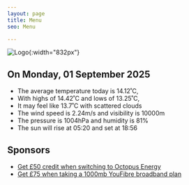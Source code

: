 ```yaml
---
layout: page
title: Menu
seo: Menu

---
```


![Logo](/images/logo.jpg){:width="832px"}

<!-- weather_marker starts -->
## On Monday, 01 September 2025

- The average temperature today is 14.12˚C,
- With highs of 14.42˚C and lows of 13.25˚C,
- It may feel like 13.7˚C with scattered clouds
- The wind speed is 2.24m/s and visibility is 10000m
- The pressure is 1004hPa and humidity is 81%
- The sun will rise at 05:20 and set at 18:56

<!-- weather_marker ends -->

## Sponsors

- [Get £50 credit when switching to Octopus Energy](https://bit.ly/3oD1nnS)
- [Get £75 when taking a 1000mb YouFibre broadband plan](https://aklam.io/91zWhU?)
